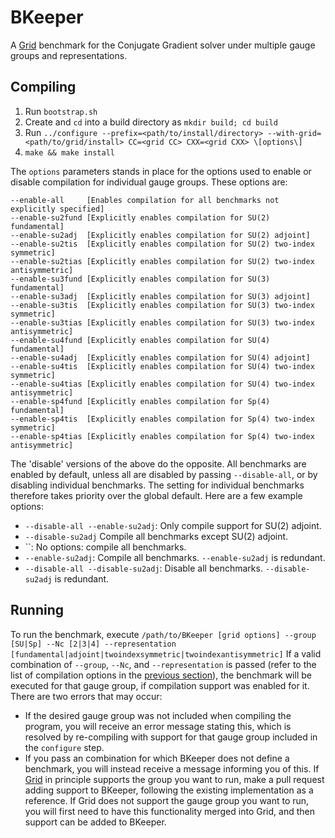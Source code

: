 # BKeeper
A [Grid](https://github.com/paboyle/Grid) benchmark for the Conjugate Gradient solver under multiple gauge groups and representations.

## Compiling
1) Run `bootstrap.sh`
2) Create and `cd` into a build directory as `mkdir build; cd build`
3) Run `../configure --prefix=<path/to/install/directory> --with-grid=<path/to/grid/install> CC=<grid CC> CXX=<grid CXX> \[options\]`
4) `make && make install`

The `options` parameters stands in place for the options used to enable or disable compilation for individual gauge groups. These options are:
```
--enable-all     [Enables compilation for all benchmarks not explicitly specified]
--enable-su2fund [Explicitly enables compilation for SU(2) fundamental]
--enable-su2adj  [Explicitly enables compilation for SU(2) adjoint]
--enable-su2tis  [Explicitly enables compilation for SU(2) two-index symmetric]
--enable-su2tias [Explicitly enables compilation for SU(2) two-index antisymmetric]
--enable-su3fund [Explicitly enables compilation for SU(3) fundamental]
--enable-su3adj  [Explicitly enables compilation for SU(3) adjoint]
--enable-su3tis  [Explicitly enables compilation for SU(3) two-index symmetric]
--enable-su3tias [Explicitly enables compilation for SU(3) two-index antisymmetric]
--enable-su4fund [Explicitly enables compilation for SU(4) fundamental]
--enable-su4adj  [Explicitly enables compilation for SU(4) adjoint]
--enable-su4tis  [Explicitly enables compilation for SU(4) two-index symmetric]
--enable-su4tias [Explicitly enables compilation for SU(4) two-index antisymmetric]
--enable-sp4fund [Explicitly enables compilation for Sp(4) fundamental]
--enable-sp4tis  [Explicitly enables compilation for Sp(4) two-index symmetric]
--enable-sp4tias [Explicitly enables compilation for Sp(4) two-index antisymmetric]
```
The 'disable' versions of the above do the opposite. All benchmarks are enabled by default, unless all are disabled by passing `--disable-all`, or by disabling individual benchmarks. The setting for individual benchmarks therefore takes priority over the global default.
Here are a few example options:
- `--disable-all --enable-su2adj`: Only compile support for SU(2) adjoint.
- `--disable-su2adj` Compile all benchmarks except SU(2) adjoint.
- ``: No options: compile all benchmarks.
- `--enable-su2adj`: Compile all benchmarks. `--enable-su2adj` is redundant.
- `--disable-all --disable-su2adj`: Disable all benchmarks. `--disable-su2adj` is redundant.

## Running
To run the benchmark, execute
`/path/to/BKeeper [grid options] --group [SU|Sp] --Nc [2|3|4] --representation [fundamental|adjoint|twoindexsymmetric|twoindexantisymmetric]`
If a valid combination of `--group`, `--Nc`, and `--representation` is passed (refer to the list of compilation options in the [previous section](#Compiling)), the benchmark will be executed for that gauge group, if compilation support was enabled for it. There are two errors that may occur:
- If the desired gauge group was not included when compiling the program, you will receive an error message stating this, which is resolved by re-compiling with support for that gauge group included in the `configure` step.
- If you pass an combination for which BKeeper does not define a benchmark, you will instead receive a message informing you of this. If [Grid](https://github.com/paboyle/Grid) in principle supports the group you want to run, make a pull request adding support to BKeeper, following the existing implementation as a reference. If Grid does not support the gauge group you want to run, you will first need to have this functionality merged into Grid, and then support can be added to BKeeper.

